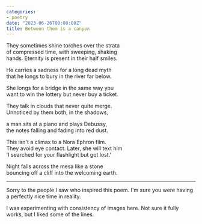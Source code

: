 ```yaml
---
categories:
- poetry
date: "2023-06-26T00:00:00Z"
title: Between them is a canyon
---
```


They sometimes shine torches over the strata  
of compressed time, with sweeping, shaking  
hands. Eternity is present in their half smiles. 

He carries a sadness for a long dead myth  
that he longs to bury in the river far below.   

She longs for a bridge in the same way you   
want to win the lottery but never buy a ticket.   

They talk in clouds that never quite merge.   
Unnoticed by them both, in the shadows,   

a man sits at a piano and plays Debussy,   
the notes falling and fading into red dust.   

This isn't a climax to a Nora Ephron film.  
They avoid eye contact. Later, she will text him  
'I searched for your flashlight but got lost.'  

Night falls across the mesa like a stone  
bouncing off a cliff into the welcoming earth.  

---

Sorry to the people I saw who inspired this poem. I'm sure you were having a perfectly nice time in reality. 

I was experimenting with consistency of images here. Not sure it fully works, but I liked some of the lines. 